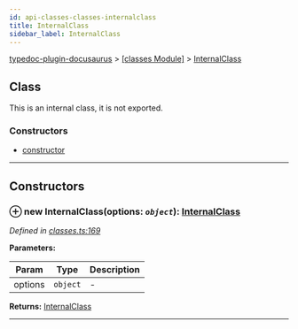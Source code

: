 ```yaml
---
id: api-classes-classes-internalclass
title: InternalClass
sidebar_label: InternalClass
---
```


[typedoc-plugin-docusaurus](api-readme.md) > [[classes Module]](api-modules-classes-module.md) > [InternalClass](api-classes-classes-internalclass.md)



## Class


This is an internal class, it is not exported.

### Constructors

* [constructor](api-classes-classes-internalclass.md#constructor)



---
## Constructors
<a id="constructor"></a>


### ⊕ **new InternalClass**(options: *`object`*): [InternalClass](api-classes-classes-internalclass.md)


*Defined in [classes.ts:169](https://github.com/OffGridNetworks/typedoc-plugin-docusaurus/blob/master/tests/src/classes.ts#L169)*



**Parameters:**

| Param | Type | Description |
| ------ | ------ | ------ |
| options | `object`   |  - |





**Returns:** [InternalClass](api-classes-classes-internalclass.md)

---


